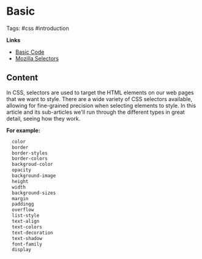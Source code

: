 # Basic 

Tags: #css #introduction

**Links**
- [Basic Code](basic/index.html) 
- [Mozilla Selectors](https://developer.mozilla.org/en-US/docs/Web/CSS/CSS_Selectors)

## Content

In CSS, selectors are used to target the HTML elements on our web pages that we want to style. There are a wide variety of CSS selectors available, allowing for fine-grained precision when selecting elements to style. In this article and its sub-articles we'll run through the different types in great detail, seeing how they work.

**For example:**
```css
  color
  border
  border-styles
  border-colors
  backgroud-color
  opacity
  background-image
  height
  width
  background-sizes
  margin
  paddingg
  overflow
  list-style
  text-align
  text-colors
  text-decoration
  text-shadow
  font-family
  display
```